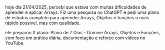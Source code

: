 

hoje dia 21/04/2025, percebi que estava com muitas dificuldades de aprender e aplicar Arrays. Fiz uma pesquisa no ChatGPT e pedi uma plano de estudos completo para aprender Arrays, Objetos e funções o mais rápido possivel, mas com qualidade.

ele preparou 0 plano:  Plano de 7 Dias – Domine Arrays, Objetos e Funções, com foco em prática diária, documentação e reforço com vídeos no YouTube.